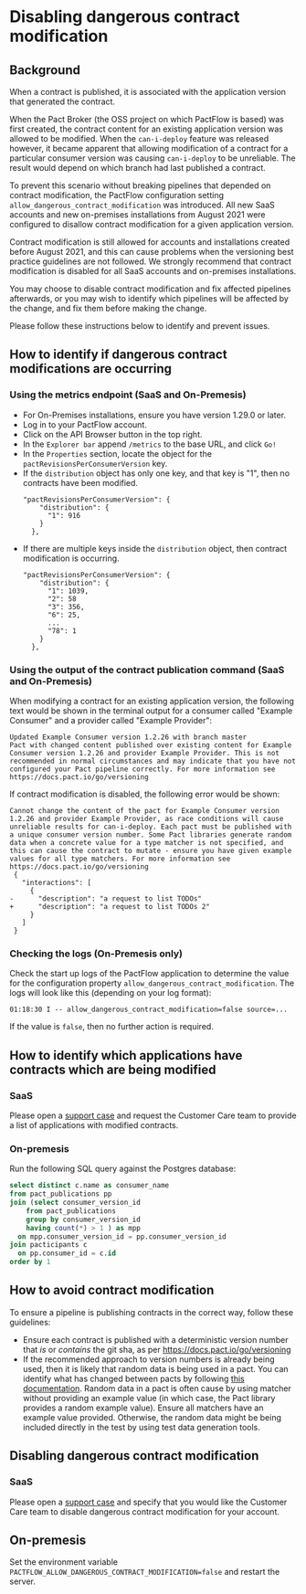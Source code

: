 # Disabling dangerous contract modification

## Background

When a contract is published, it is associated with the application version that generated the contract.

When the Pact Broker (the OSS project on which PactFlow is based) was first created, the contract content for an existing application version was allowed to be modified. When the `can-i-deploy` feature was released however, it became apparent that allowing modification of a contract for a particular consumer version was causing `can-i-deploy` to be unreliable. The result would depend on which branch had last published a contract.

To prevent this scenario without breaking pipelines that depended on contract modification, the PactFlow configuration setting `allow_dangerous_contract_modification` was introduced. All new SaaS accounts and new on-premises installations from August 2021 were configured to disallow contract modification for a given application version.

Contract modification is still allowed for accounts and installations created before August 2021, and this can cause problems when the versioning best practice guidelines are not followed. We strongly recommend that contract modification is disabled for all SaaS accounts and on-premises installations.

You may choose to disable contract modification and fix affected pipelines afterwards, or you may wish to identify which pipelines will be affected by the change, and fix them before making the change.

Please follow these instructions below to identify and prevent issues.

## How to identify if dangerous contract modifications are occurring

### Using the metrics endpoint (SaaS and On-Premesis)

* For On-Premises installations, ensure you have version 1.29.0 or later.
* Log in to your PactFlow account.
* Click on the API Browser button in the top right.
* In the `Explorer bar` append `/metrics` to the base URL, and click `Go!`
* In the `Properties` section, locate the object for the `pactRevisionsPerConsumerVersion` key.
* If the `distribution` object has only one key, and that key is "1", then no contracts have been modified.
  ```
  "pactRevisionsPerConsumerVersion": {
      "distribution": {
        "1": 916
      }
    },
  ```
* If there are multiple keys inside the `distribution` object, then contract modification is occurring.
  ```
  "pactRevisionsPerConsumerVersion": {
      "distribution": {
        "1": 1039,
        "2": 58
        "3": 356,
        "6": 25,
        ...
        "78": 1
      }
    },
    ```

### Using the output of the contract publication command (SaaS and On-Premesis)

When modifying a contract for an existing application version, the following text would be shown in the terminal output for a consumer called "Example Consumer" and a provider called "Example Provider":

```
Updated Example Consumer version 1.2.26 with branch master
Pact with changed content published over existing content for Example Consumer version 1.2.26 and provider Example Provider. This is not recommended in normal circumstances and may indicate that you have not configured your Pact pipeline correctly. For more information see https://docs.pact.io/go/versioning
```

If contract modification is disabled, the following error would be shown:

```
Cannot change the content of the pact for Example Consumer version 1.2.26 and provider Example Provider, as race conditions will cause unreliable results for can-i-deploy. Each pact must be published with a unique consumer version number. Some Pact libraries generate random data when a concrete value for a type matcher is not specified, and this can cause the contract to mutate - ensure you have given example values for all type matchers. For more information see https://docs.pact.io/go/versioning
 {
   "interactions": [
     {
-      "description": "a request to list TODOs"
+      "description": "a request to list TODOs 2"
     }
   ]
 }
```

### Checking the logs (On-Premesis only)

Check the start up logs of the PactFlow application to determine the value for the configuration property `allow_dangerous_contract_modification`. The logs will look like this (depending on your log format):

```
01:18:30 I -- allow_dangerous_contract_modification=false source=...
```

If the value is `false`, then no further action is required.

## How to identify which applications have contracts which are being modified

### SaaS

Please open a [support case](https://support.smartbear.com/pactflow/message) and request the Customer Care team to provide a list of applications with modified contracts.

### On-premesis

Run the following SQL query against the Postgres database:

```sql
select distinct c.name as consumer_name
from pact_publications pp
join (select consumer_version_id
    from pact_publications
    group by consumer_version_id
    having count(*) > 1 ) as mpp
  on mpp.consumer_version_id = pp.consumer_version_id
join pacticipants c
  on pp.consumer_id = c.id
order by 1
```

## How to avoid contract modification

To ensure a pipeline is publishing contracts in the correct way, follow these guidelines:

* Ensure each contract is published with a deterministic version number that *is* or *contains* the git sha, as per https://docs.pact.io/go/versioning
* If the recommended approach to version numbers is already being used, then it is likely that random data is being used in a pact. You can identify what has changed between pacts by following [this documentation](https://docs.pactflow.io/docs/how_to#see-what-has-changed-in-a-pact). Random data in a pact is often cause by using matcher without providing an example value (in which case, the Pact library provides a random example value). Ensure all matchers have an example value provided. Otherwise, the random data might be being included directly in the test by using test data generation tools.

## Disabling dangerous contract modification

### SaaS

Please open a [support case](https://support.smartbear.com/pactflow/message) and specify that you would like the Customer Care team to disable dangerous contract modification for your account.


## On-premesis

Set the environment variable `PACTFLOW_ALLOW_DANGEROUS_CONTRACT_MODIFICATION=false` and restart the server.
